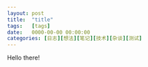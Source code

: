 ```yaml
---
layout: post
title:  "title"
tags:   [tags]
date:   0000-00-00 00:00:00
categories: [日志][想法][笔记][技术][杂谈][测试]
---
```

Hello there!
